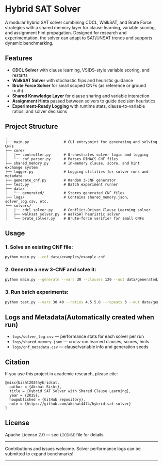 # Hybrid SAT Solver

A modular hybrid SAT solver combining CDCL, WalkSAT, and Brute Force strategies with a shared memory layer for clause learning, variable scoring, and assignment hint propagation. Designed for research and experimentation, the solver can adapt to SAT/UNSAT trends and supports dynamic benchmarking.

##  Features
- **CDCL Solver** with clause learning, VSIDS-style variable scoring, and restarts
- **WalkSAT Solver** with stochastic flips and heuristic guidance
- **Brute Force Solver** for small scoped CNFs (as reference or ground truth)
- **Shared Knowledge Layer** for clause sharing and variable interaction
- **Assignment Hints** passed between solvers to guide decision heuristics
- **Experiment-Ready Logging** with runtime stats, clause-to-variable ratios, and solver decisions

##  Project Structure
```
.
├── main.py                # CLI entrypoint for generating and solving CNFs
├── core/
│   |── controller.py      # Orchestrates solver logic and logging
│   └── cnf_parser.py      # Parses DIMACS CNF files
├── shared_memory.py       # In-memory clause, score, and hint exchange system
├── logger.py              # Logging utilities for solver runs and metadata
├── generate_cnf.py        # Random 3-CNF generator
├── test.py                # Batch experiment runner
├── data/
│   └── generated/         # Stores generated CNF files
|── logs/                  # Contains shared_memory.json, solver_log.csv, etc.
└── solvers/
│   ├── cdcl_solver.py     # Conflict-Driven Clause Learning solver
│   ├── walksat_solver.py  # WalkSAT heuristic solver
│   └── brute_solver.py    # Brute-force verifier for small CNFs
```

## Usage

### 1. Solve an existing CNF file:
```bash
python main.py --cnf data/examples/example.cnf
```

### 2. Generate a new 3-CNF and solve it:
```bash
python main.py --generate --vars 30 --clauses 120 --out data/generated/test.cnf
```

### 3. Run batch experiments:
```bash
python test.py --vars 30 40 --ratios 4.5 5.0 --repeats 3 --out data/generated/very_hard
```

##  Logs and Metadata(Automatically created when run)
- `logs/solver_log.csv` — performance stats for each solver per run
- `logs/shared_memory.json` — cross-run learned clauses, scores, hints
- `logs/cnf_metadata.csv` — clause/variable info and generation seeds

##  Citation
If you use this project in academic research, please cite:

```
@misc{bisht2024hybridsat,
  author = {Akshat Bisht},
  title = {Hybrid SAT Solver with Shared Clause Learning},
  year = {2025},
  howpublished = {GitHub repository},
  note = {https://github.com/akshat4474/hybrid-sat-solver}
}
```

##  License
Apache License 2.0 — see `LICENSE` file for details.

---
Contributions and issues welcome. Solver performance logs can be submitted to expand benchmarks!

---